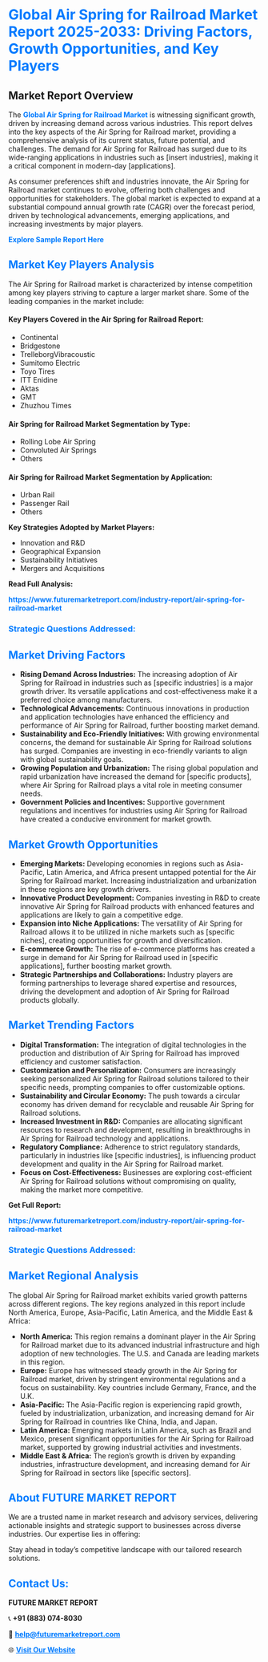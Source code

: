 <h1 style="color: #007BFF;">Global Air Spring for Railroad Market Report 2025-2033: Driving Factors, Growth Opportunities, and Key Players</h1>

<section id="overview">
<h2>Market Report Overview</h2>
<p>The <a href="https://www.futuremarketreport.com/industry-report/air-spring-for-railroad-market" style="color: #007BFF; text-decoration: none;"><strong>Global Air Spring for Railroad Market</strong></a> is witnessing significant growth, driven by increasing demand across various industries. This report delves into the key aspects of the Air Spring for Railroad market, providing a comprehensive analysis of its current status, future potential, and challenges. The demand for Air Spring for Railroad has surged due to its wide-ranging applications in industries such as [insert industries], making it a critical component in modern-day [applications].</p>
<p>As consumer preferences shift and industries innovate, the Air Spring for Railroad market continues to evolve, offering both challenges and opportunities for stakeholders. The global market is expected to expand at a substantial compound annual growth rate (CAGR) over the forecast period, driven by technological advancements, emerging applications, and increasing investments by major players.</p>
</section>

<section id="overview">
<p><a href="https://www.futuremarketreport.com/request-sample/reportId=64371" style="color: #007BFF; text-decoration: none;"><strong>Explore Sample Report Here</strong></a></p>
</section>

<section id="key-players">
<h2 style="color: #007BFF;">Market Key Players Analysis</h2>
<p>The Air Spring for Railroad market is characterized by intense competition among key players striving to capture a larger market share. Some of the leading companies in the market include:</p>
<h4>Key Players Covered in the Air Spring for Railroad Report:</h4>
<ul><li>Continental</li><li>Bridgestone</li><li>TrelleborgVibracoustic</li><li>Sumitomo Electric</li><li>Toyo Tires</li><li>ITT Enidine</li><li>Aktas</li><li>GMT</li><li>Zhuzhou Times</li></ul>
<h4>Air Spring for Railroad Market Segmentation by Type:</h4>
<ul><li>Rolling Lobe Air Spring</li><li>Convoluted Air Springs</li><li>Others</li></ul>

<h4>Air Spring for Railroad Market Segmentation by Application:</h4>
<ul><li>Urban Rail</li><li>Passenger Rail</li><li>Others</li></ul>
<p><strong>Key Strategies Adopted by Market Players:</strong></p>
<ul>
<li>Innovation and R&D</li>
<li>Geographical Expansion</li>
<li>Sustainability Initiatives</li>
<li>Mergers and Acquisitions</li>
</ul>
</section>

<section>
<p><strong>Read Full Analysis: </strong></p><a href="https://www.futuremarketreport.com/industry-report/air-spring-for-railroad-market" style="color: #007BFF; text-decoration: none;"><strong>https://www.futuremarketreport.com/industry-report/air-spring-for-railroad-market</strong></a>
<h3 style="color: #007BFF;">Strategic Questions Addressed:</h3>
</section>

<section id="driving-factors">
<h2 style="color: #007BFF;">Market Driving Factors</h2>
<ul>
<li><strong>Rising Demand Across Industries:</strong> The increasing adoption of Air Spring for Railroad in industries such as [specific industries] is a major growth driver. Its versatile applications and cost-effectiveness make it a preferred choice among manufacturers.</li>
<li><strong>Technological Advancements:</strong> Continuous innovations in production and application technologies have enhanced the efficiency and performance of Air Spring for Railroad, further boosting market demand.</li>
<li><strong>Sustainability and Eco-Friendly Initiatives:</strong> With growing environmental concerns, the demand for sustainable Air Spring for Railroad solutions has surged. Companies are investing in eco-friendly variants to align with global sustainability goals.</li>
<li><strong>Growing Population and Urbanization:</strong> The rising global population and rapid urbanization have increased the demand for [specific products], where Air Spring for Railroad plays a vital role in meeting consumer needs.</li>
<li><strong>Government Policies and Incentives:</strong> Supportive government regulations and incentives for industries using Air Spring for Railroad have created a conducive environment for market growth.</li>
</ul>
</section>

<section id="growth-opportunities">
<h2 style="color: #007BFF;">Market Growth Opportunities</h2>
<ul>
<li><strong>Emerging Markets:</strong> Developing economies in regions such as Asia-Pacific, Latin America, and Africa present untapped potential for the Air Spring for Railroad market. Increasing industrialization and urbanization in these regions are key growth drivers.</li>
<li><strong>Innovative Product Development:</strong> Companies investing in R&D to create innovative Air Spring for Railroad products with enhanced features and applications are likely to gain a competitive edge.</li>
<li><strong>Expansion into Niche Applications:</strong> The versatility of Air Spring for Railroad allows it to be utilized in niche markets such as [specific niches], creating opportunities for growth and diversification.</li>
<li><strong>E-commerce Growth:</strong> The rise of e-commerce platforms has created a surge in demand for Air Spring for Railroad used in [specific applications], further boosting market growth.</li>
<li><strong>Strategic Partnerships and Collaborations:</strong> Industry players are forming partnerships to leverage shared expertise and resources, driving the development and adoption of Air Spring for Railroad products globally.</li>
</ul>
</section>

<section id="trending-factors">
<h2 style="color: #007BFF;">Market Trending Factors</h2>
<ul>
<li><strong>Digital Transformation:</strong> The integration of digital technologies in the production and distribution of Air Spring for Railroad has improved efficiency and customer satisfaction.</li>
<li><strong>Customization and Personalization:</strong> Consumers are increasingly seeking personalized Air Spring for Railroad solutions tailored to their specific needs, prompting companies to offer customizable options.</li>
<li><strong>Sustainability and Circular Economy:</strong> The push towards a circular economy has driven demand for recyclable and reusable Air Spring for Railroad solutions.</li>
<li><strong>Increased Investment in R&D:</strong> Companies are allocating significant resources to research and development, resulting in breakthroughs in Air Spring for Railroad technology and applications.</li>
<li><strong>Regulatory Compliance:</strong> Adherence to strict regulatory standards, particularly in industries like [specific industries], is influencing product development and quality in the Air Spring for Railroad market.</li>
<li><strong>Focus on Cost-Effectiveness:</strong> Businesses are exploring cost-efficient Air Spring for Railroad solutions without compromising on quality, making the market more competitive.</li>
</ul>
</section>

<section>
<p><strong>Get Full Report: </strong></p><a href="https://www.futuremarketreport.com/industry-report/air-spring-for-railroad-market" style="color: #007BFF; text-decoration: none;"><strong>https://www.futuremarketreport.com/industry-report/air-spring-for-railroad-market</strong></a>
<h3 style="color: #007BFF;">Strategic Questions Addressed:</h3>
</section>


<section id="regional-analysis">
<h2 style="color: #007BFF;">Market Regional Analysis</h2>
<p>The global Air Spring for Railroad market exhibits varied growth patterns across different regions. The key regions analyzed in this report include North America, Europe, Asia-Pacific, Latin America, and the Middle East & Africa:</p>
<ul>
<li><strong>North America:</strong> This region remains a dominant player in the Air Spring for Railroad market due to its advanced industrial infrastructure and high adoption of new technologies. The U.S. and Canada are leading markets in this region.</li>
<li><strong>Europe:</strong> Europe has witnessed steady growth in the Air Spring for Railroad market, driven by stringent environmental regulations and a focus on sustainability. Key countries include Germany, France, and the U.K.</li>
<li><strong>Asia-Pacific:</strong> The Asia-Pacific region is experiencing rapid growth, fueled by industrialization, urbanization, and increasing demand for Air Spring for Railroad in countries like China, India, and Japan.</li>
<li><strong>Latin America:</strong> Emerging markets in Latin America, such as Brazil and Mexico, present significant opportunities for the Air Spring for Railroad market, supported by growing industrial activities and investments.</li>
<li><strong>Middle East & Africa:</strong> The region’s growth is driven by expanding industries, infrastructure development, and increasing demand for Air Spring for Railroad in sectors like [specific sectors].</li>
</ul>
</section>

<footer>
<h2 style="color: #007BFF;">About FUTURE MARKET REPORT</h2>
<p>We are a trusted name in market research and advisory services, delivering actionable insights and strategic support to businesses across diverse industries. Our expertise lies in offering:</p>

<p>Stay ahead in today’s competitive landscape with our tailored research solutions.</p>

<h2 style="color: #007BFF;">Contact Us:</h2>
<p><strong>FUTURE MARKET REPORT</strong></p>
<p>📞 <strong>+91 (883) 074-8030</strong></p>
<p>📧 <strong><a href="mailto:help@futuremarketreport.com" style="color: #007BFF;">help@futuremarketreport.com</a></strong></p>
<p>🌐 <strong><a href="https://www.futuremarketreport.com/" style="color: #007BFF;">Visit Our Website</a></strong></p>
</footer>